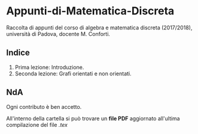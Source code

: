 # Appunti-di-Matematica-Discreta

Raccolta di appunti del corso di algebra e matematica discreta (2017/2018), università di Padova, docente M. Conforti. 

## Indice

1. Prima lezione: Introduzione.
2. Seconda lezione: Grafi orientati e non orientati.

## NdA
Ogni contributo è ben accetto. 

All'interno della cartella si può trovare un **file PDF** aggiornato all'ultima compilazione del file _.tex_
